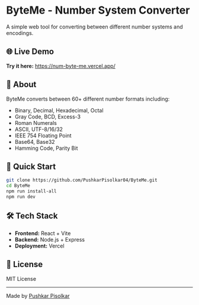 # ByteMe - Number System Converter

A simple web tool for converting between different number systems and encodings.

## 🌐 Live Demo
**Try it here:** https://num-byte-me.vercel.app/

## 📝 About
ByteMe converts between 60+ different number formats including:
- Binary, Decimal, Hexadecimal, Octal
- Gray Code, BCD, Excess-3
- Roman Numerals
- ASCII, UTF-8/16/32
- IEEE 754 Floating Point
- Base64, Base32
- Hamming Code, Parity Bit

## 🚀 Quick Start
```bash
git clone https://github.com/PushkarPisolkar04/ByteMe.git
cd ByteMe
npm run install-all
npm run dev
```

## 🛠️ Tech Stack
- **Frontend:** React + Vite
- **Backend:** Node.js + Express
- **Deployment:** Vercel

## 📄 License
MIT License

---
Made by [Pushkar Pisolkar](https://github.com/PushkarPisolkar04)

